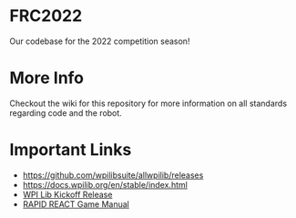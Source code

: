 # FRC2022
Our codebase for the 2022 competition season!

# More Info

Checkout the wiki for this repository for more information on all standards regarding code and the robot.

# Important Links

- https://github.com/wpilibsuite/allwpilib/releases
- https://docs.wpilib.org/en/stable/index.html
- [WPI Lib Kickoff Release](https://github.com/wpilibsuite/allwpilib/releases/tag/v2022.1.1)
- [RAPID REACT Game Manual](https://firstfrc.blob.core.windows.net/frc2022/Manual/2022FRCGameManual.pdf)

